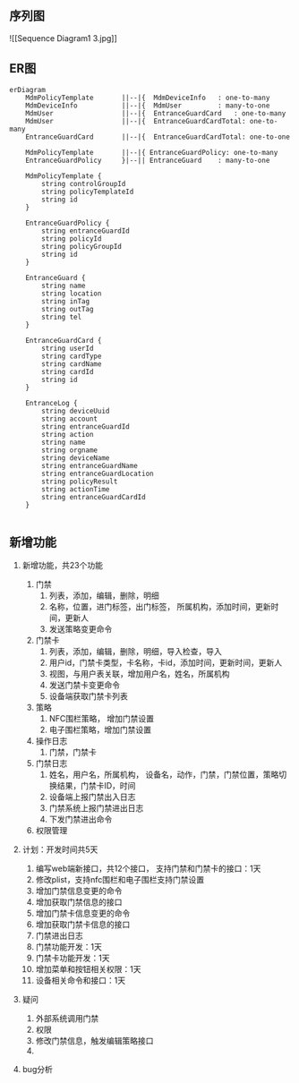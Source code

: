 ## 序列图
![[Sequence Diagram1 3.jpg]]
## ER图
```mermaid
erDiagram
	MdmPolicyTemplate		||--|{ 	MdmDeviceInfo	: one-to-many
	MdmDeviceInfo			||--|{ 	MdmUser			: many-to-one
	MdmUser					||--|{ 	EntranceGuardCard	: one-to-many
	MdmUser					||--|{ 	EntranceGuardCardTotal: one-to-many
	EntranceGuardCard		||--|{ 	EntranceGuardCardTotal: one-to-one
	
	MdmPolicyTemplate		||--|{ EntranceGuardPolicy: one-to-many
	EntranceGuardPolicy		}|--|| EntranceGuard	: many-to-one
	
	MdmPolicyTemplate {
		string controlGroupId
		string policyTemplateId
		string id
	}

	EntranceGuardPolicy {
	    string entranceGuardId
	    string policyId
        string policyGroupId
		string id
    }

	EntranceGuard {
	    string name
		string location
		string inTag
		string outTag
		string tel
    }
	
	EntranceGuardCard {
	    string userId
		string cardType
		string cardName
		string cardId
		string id
    }
	
	EntranceLog {
		string deviceUuid
		string account
		string entranceGuardId
		string action
		string name
		string orgname
		string deviceName
		string entranceGuardName
		string entranceGuardLocation
		string policyResult
		string actionTime
		string entranceGuardCardId
	}
	
```

## 新增功能
1. 新增功能，共23个功能
	1. 门禁
		1. 列表，添加，编辑，删除，明细
		2. 名称，位置，进门标签，出门标签， 所属机构，添加时间，更新时间，更新人
		3. 发送策略变更命令
	2. 门禁卡
		1. 列表，添加，编辑，删除，明细，导入检查，导入
		2. 用户id，门禁卡类型，卡名称，卡id，添加时间，更新时间，更新人
		3. 视图，与用户表关联，增加用户名，姓名，所属机构
		4. 发送门禁卡变更命令
		5. 设备端获取门禁卡列表
	3. 策略
		1. NFC围栏策略， 增加门禁设置
		2. 电子围栏策略，增加门禁设置
	4. 操作日志
		1. 门禁，门禁卡
	5. 门禁日志
		1. 姓名，用户名，所属机构， 设备名，动作，门禁，门禁位置，策略切换结果，门禁卡ID，时间
		2. 设备端上报门禁出入日志
		3. 门禁系统上报门禁进出日志
		4. 下发门禁进出命令
	6. 权限管理
2. 计划：开发时间共5天
	1. 编写web端新接口，共12个接口， 支持门禁和门禁卡的接口：1天
	2. 修改plist，支持nfc围栏和电子围栏支持门禁设置
	3. 增加门禁信息变更的命令
	4. 增加获取门禁信息的接口
	5. 增加门禁卡信息变更的命令
	6. 增加获取门禁卡信息的接口
	7. 门禁进出日志
	8. 门禁功能开发：1天
	9. 门禁卡功能开发：1天
	10. 增加菜单和按钮相关权限：1天
	11. 设备相关命令和接口：1天
3. 疑问
	1. 外部系统调用门禁
	2. 权限
	3. 修改门禁信息，触发编辑策略接口
	4. 


1. bug分析

